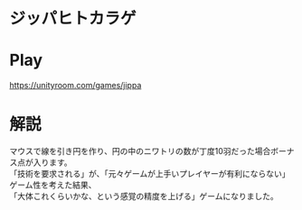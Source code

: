 # ジッパヒトカラゲ
# Play
https://unityroom.com/games/jippa
# 解説
マウスで線を引き円を作り、円の中のニワトリの数が丁度10羽だった場合ボーナス点が入ります。  
「技術を要求される」が、「元々ゲームが上手いプレイヤーが有利にならない」ゲーム性を考えた結果、  
「大体これくらいかな、という感覚の精度を上げる」ゲームになりました。
